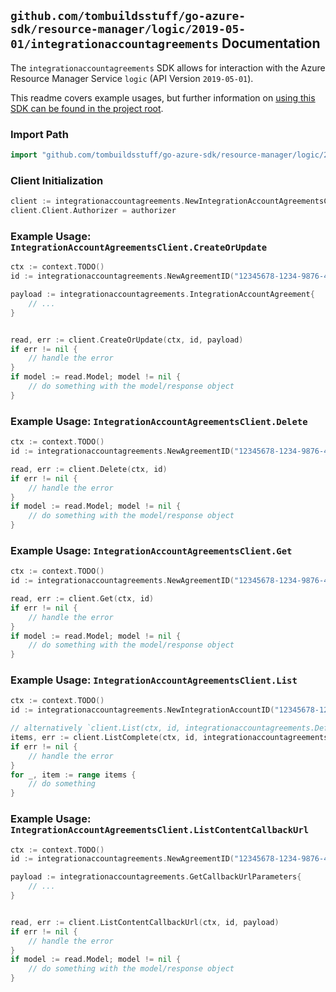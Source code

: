 
## `github.com/tombuildsstuff/go-azure-sdk/resource-manager/logic/2019-05-01/integrationaccountagreements` Documentation

The `integrationaccountagreements` SDK allows for interaction with the Azure Resource Manager Service `logic` (API Version `2019-05-01`).

This readme covers example usages, but further information on [using this SDK can be found in the project root](https://github.com/tombuildsstuff/go-azure-sdk/tree/main/docs).

### Import Path

```go
import "github.com/tombuildsstuff/go-azure-sdk/resource-manager/logic/2019-05-01/integrationaccountagreements"
```


### Client Initialization

```go
client := integrationaccountagreements.NewIntegrationAccountAgreementsClientWithBaseURI("https://management.azure.com")
client.Client.Authorizer = authorizer
```


### Example Usage: `IntegrationAccountAgreementsClient.CreateOrUpdate`

```go
ctx := context.TODO()
id := integrationaccountagreements.NewAgreementID("12345678-1234-9876-4563-123456789012", "example-resource-group", "integrationAccountValue", "agreementValue")

payload := integrationaccountagreements.IntegrationAccountAgreement{
	// ...
}


read, err := client.CreateOrUpdate(ctx, id, payload)
if err != nil {
	// handle the error
}
if model := read.Model; model != nil {
	// do something with the model/response object
}
```


### Example Usage: `IntegrationAccountAgreementsClient.Delete`

```go
ctx := context.TODO()
id := integrationaccountagreements.NewAgreementID("12345678-1234-9876-4563-123456789012", "example-resource-group", "integrationAccountValue", "agreementValue")

read, err := client.Delete(ctx, id)
if err != nil {
	// handle the error
}
if model := read.Model; model != nil {
	// do something with the model/response object
}
```


### Example Usage: `IntegrationAccountAgreementsClient.Get`

```go
ctx := context.TODO()
id := integrationaccountagreements.NewAgreementID("12345678-1234-9876-4563-123456789012", "example-resource-group", "integrationAccountValue", "agreementValue")

read, err := client.Get(ctx, id)
if err != nil {
	// handle the error
}
if model := read.Model; model != nil {
	// do something with the model/response object
}
```


### Example Usage: `IntegrationAccountAgreementsClient.List`

```go
ctx := context.TODO()
id := integrationaccountagreements.NewIntegrationAccountID("12345678-1234-9876-4563-123456789012", "example-resource-group", "integrationAccountValue")

// alternatively `client.List(ctx, id, integrationaccountagreements.DefaultListOperationOptions())` can be used to do batched pagination
items, err := client.ListComplete(ctx, id, integrationaccountagreements.DefaultListOperationOptions())
if err != nil {
	// handle the error
}
for _, item := range items {
	// do something
}
```


### Example Usage: `IntegrationAccountAgreementsClient.ListContentCallbackUrl`

```go
ctx := context.TODO()
id := integrationaccountagreements.NewAgreementID("12345678-1234-9876-4563-123456789012", "example-resource-group", "integrationAccountValue", "agreementValue")

payload := integrationaccountagreements.GetCallbackUrlParameters{
	// ...
}


read, err := client.ListContentCallbackUrl(ctx, id, payload)
if err != nil {
	// handle the error
}
if model := read.Model; model != nil {
	// do something with the model/response object
}
```
